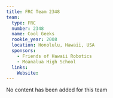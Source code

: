 ```yaml
---
title: FRC Team 2348
team:
  type: FRC
  number: 2348
  name: Cool Geeks
  rookie_year: 2008
  location: Honolulu, Hawaii, USA
  sponsors:
    - Friends of Hawaii Robotics
    - Moanalua High School
  links:
    Website: 
---
```

No content has been added for this team
